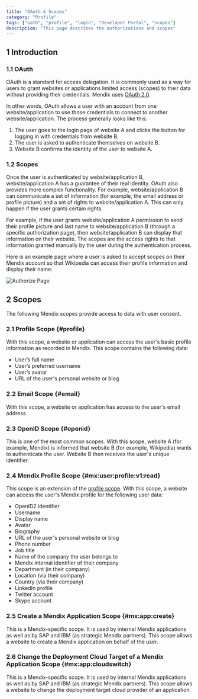 ```yaml
---
title: "OAuth & Scopes"  
category: "Profile"  
tags: ["oath", "profile", "login", "Developer Portal", "scopes"]  
description: "This page describes the authorizations and scopes"
---
```


## 1 Introduction

### 1.1 OAuth

OAuth is a standard for access delegation. It is commonly used as a way for users to grant websites or applications limited access (scopes) to their data without providing their credentials. Mendix uses [OAuth 2.0](https://oauth.net/2/).

In other words, OAuth allows a user with an account from one website/application to use those credentials to connect to another website/application. The process generally looks like this:

1. The user goes to the login page of website A and clicks the button for logging in with credentials from website B.
2. The user is asked to authenticate themselves on website B.
3. Website B confirms the identity of the user to website A.

### 1.2 Scopes

Once the user is authenticated by website/application B, website/application A has a guarantee of their real identity. OAuth also provides more complex functionality. For example, website/application B can communicate a set of information (for example, the email address or profile picture) and a set of rights to website/application A. This can only happen if the user grants certain rights.

For example, if the user grants website/application A permission to send their profile picture and last name to website/application B (through a specific authorization page), then website/application B can display that information on their website. The scopes are the access rights to that information granted manually by the user during the authentication process.

Here is an example page where a user is asked to accept scopes on their Mendix account so that Wikipedia can access their profile information and display their name:

![Authorize Page](attachments/authorize_page.png) 

## 2 Scopes

The following Mendix scopes provide access to data with user consent.

### 2.1 Profile Scope {#profile}

With this scope, a website or application can access the user's basic profile information as recorded in Mendix. This scope contains the following data:

* User’s full name
* User’s preferred username
* User’s avatar
* URL of the user's personal website or blog

### 2.2 Email Scope {#email}

With this scope, a website or application has access to the user's email address.

### 2.3 OpenID Scope {#openid}

This is one of the most common scopes. With this scope, website A (for example, Mendix) is informed that website B (for example, Wikipedia) wants to authenticate the user. Website B then receives the user's unique identifier.

### 2.4 Mendix Profile Scope {#mx:user:profile:v1:read}

This scope is an extension of the [profile scope](#profile). With this scope, a website can access the user's Mendix profile for the following user data:

 * OpenID2 identifier
 * Username
 * Display name
 * Avatar
 * Biography
 * URL of the user's personal website or blog
 * Phone number
 * Job title
 * Name of the company the user belongs to
 * Mendix internal identifier of their company
 * Department (in their company)
 * Location (via their company)
 * Country (via their company)
 * LinkedIn profile
 * Twitter account
 * Skype account
 
### 2.5 Create a Mendix Application Scope {#mx:app:create}

This is a Mendix-specific scope. It is used by internal Mendix applications as well as by SAP and IBM (as strategic Mendix partners). This scope allows a website to create a Mendix application on behalf of the user.

### 2.6 Change the Deployment Cloud Target of a Mendix Application Scope {#mx:app:cloudswitch}

This is a Mendix-specific scope. It is used by internal Mendix applications as well as by SAP and IBM (as strategic Mendix partners). This scope allows a website to change the deployment target cloud provider of an application.
